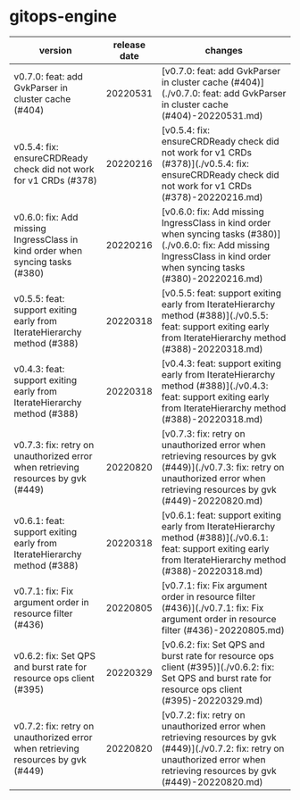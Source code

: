 # gitops-engine

|                                     version                                      | release date |                                                                                      changes                                                                                       |
|----------------------------------------------------------------------------------|--------------|------------------------------------------------------------------------------------------------------------------------------------------------------------------------------------|
| v0.7.0: feat: add GvkParser in cluster cache (#404)                              | 20220531     | [v0.7.0: feat: add GvkParser in cluster cache (#404)](./v0.7.0: feat: add GvkParser in cluster cache (#404)-20220531.md)                                                           |
| v0.5.4: fix: ensureCRDReady check did not work for v1 CRDs (#378)                | 20220216     | [v0.5.4: fix: ensureCRDReady check did not work for v1 CRDs (#378)](./v0.5.4: fix: ensureCRDReady check did not work for v1 CRDs (#378)-20220216.md)                               |
| v0.6.0: fix: Add missing IngressClass in kind order when syncing tasks (#380)    | 20220216     | [v0.6.0: fix: Add missing IngressClass in kind order when syncing tasks (#380)](./v0.6.0: fix: Add missing IngressClass in kind order when syncing tasks (#380)-20220216.md)       |
| v0.5.5: feat: support exiting early from IterateHierarchy method (#388)          | 20220318     | [v0.5.5: feat: support exiting early from IterateHierarchy method (#388)](./v0.5.5: feat: support exiting early from IterateHierarchy method (#388)-20220318.md)                   |
| v0.4.3: feat: support exiting early from IterateHierarchy method (#388)          | 20220318     | [v0.4.3: feat: support exiting early from IterateHierarchy method (#388)](./v0.4.3: feat: support exiting early from IterateHierarchy method (#388)-20220318.md)                   |
| v0.7.3: fix: retry on unauthorized error when retrieving resources by gvk (#449) | 20220820     | [v0.7.3: fix: retry on unauthorized error when retrieving resources by gvk (#449)](./v0.7.3: fix: retry on unauthorized error when retrieving resources by gvk (#449)-20220820.md) |
| v0.6.1: feat: support exiting early from IterateHierarchy method (#388)          | 20220318     | [v0.6.1: feat: support exiting early from IterateHierarchy method (#388)](./v0.6.1: feat: support exiting early from IterateHierarchy method (#388)-20220318.md)                   |
| v0.7.1: fix: Fix argument order in resource filter (#436)                        | 20220805     | [v0.7.1: fix: Fix argument order in resource filter (#436)](./v0.7.1: fix: Fix argument order in resource filter (#436)-20220805.md)                                               |
| v0.6.2: fix: Set QPS and burst rate for resource ops client (#395)               | 20220329     | [v0.6.2: fix: Set QPS and burst rate for resource ops client (#395)](./v0.6.2: fix: Set QPS and burst rate for resource ops client (#395)-20220329.md)                             |
| v0.7.2: fix: retry on unauthorized error when retrieving resources by gvk (#449) | 20220820     | [v0.7.2: fix: retry on unauthorized error when retrieving resources by gvk (#449)](./v0.7.2: fix: retry on unauthorized error when retrieving resources by gvk (#449)-20220820.md) |

